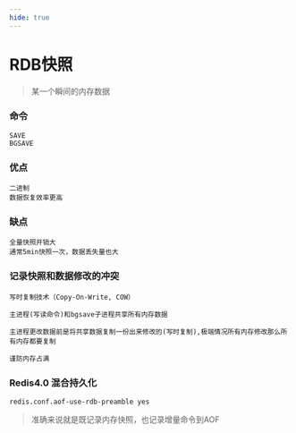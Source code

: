 ```yaml
---
hide: true
---
```


# RDB快照

> 某一个瞬间的内存数据

### 命令
```
SAVE
BGSAVE
```

### 优点
```
二进制
数据恢复效率更高
```

### 缺点
```
全量快照开销大
通常5min快照一次，数据丢失量也大
```

### 记录快照和数据修改的冲突
```
写时复制技术（Copy-On-Write, COW）

主进程(写读命令)和bgsave子进程共享所有内存数据

主进程更改数据前是将共享数据复制一份出来修改的(写时复制),极端情况所有内存修改那么所有内存都要复制

谨防内存占满
```

### Redis4.0 混合持久化
```
redis.conf.aof-use-rdb-preamble yes
```
> 准确来说就是既记录内存快照，也记录增量命令到AOF